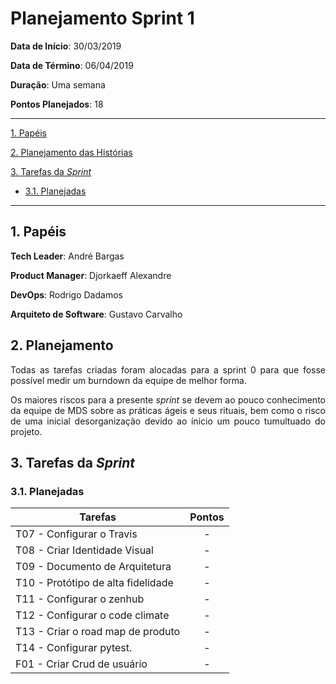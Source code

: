 # Planejamento Sprint 1


**Data de Início**: 30/03/2019

**Data de Término**: 06/04/2019

**Duração**: Uma semana

**Pontos Planejados**: 18

-------

[1. Papéis](#_1-papéis)

[2. Planejamento das Histórias](#_2-planejamento-das-historias)

[3. Tarefas da _Sprint_](#_3-tarefas-da-sprint)  

  * [3.1. Planejadas](#_31-planejadas)

-------

## 1. Papéis

**Tech Leader**: André Bargas

**Product Manager**: Djorkaeff Alexandre

**DevOps**: Rodrigo Dadamos

**Arquiteto de Software**: Gustavo Carvalho


## 2. Planejamento

<p align = "justify"> Todas as tarefas criadas foram alocadas para a sprint 0 para que fosse possível medir um burndown da equipe de melhor forma.</p>

<p align = "justify"> Os maiores riscos para a presente <i>sprint</i> se devem ao pouco conhecimento da equipe de MDS sobre as práticas ágeis e seus rituais, bem como o risco de uma inicial desorganização devido ao ínicio um pouco tumultuado do projeto.</p>

## 3. Tarefas da _Sprint_

### 3.1. Planejadas

|Tarefas|Pontos|
|--|:--:|
| T07 - Configurar o Travis | - |
| T08 - Criar Identidade Visual | - |
| T09 - Documento de Arquitetura | - |
| T10 - Protótipo de alta fidelidade | - |
| T11 - Configurar o zenhub | - |
| T12 - Configurar o code climate | - |
| T13 - Criar o road map de produto | - |
| T14 - Configurar pytest. | - |
| F01 - Criar Crud de usuário | - |